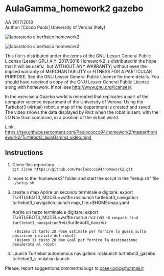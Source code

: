 # AulaGamma_homework2 gazebo
AA 2017/2018<br>
Author: [Cocco Paolo]
University of Verona (Italy)

![laboratorio ciberfisico homework2](https://github.com/Paolococco94/homework2/blob/master/homework2/images/logo_turtlebot3.png)

![laboratorio ciberfisico homework2](https://github.com/Paolococco94/homework2/blob/master/homework2/images/AulaGamma.png)

This file is distributed under the terms of the GNU Lesser General Public License (Lesser GPL) A.Y. 2017/2018
Homework2 is distributed in the hope that it will be useful, but WITHOUT ANY WARRANTY; without even the implied warranty of MERCHANTABILITY or FITNESS FOR A PARTICULAR PURPOSE. See the GNU Lesser General Public License for more details.
You should have received a copy of the GNU Lesser General Public License along with homework. If not, see http://www.gnu.org/licenses/.



In the exercise a Gazebo world is recreated that replicates a part of the computer science department of the University of Verona.
Using the Turtlebot3 (virtual) robot, a map of the department is created and saved.
The video shows the data displayed by Rviz when the robot is sent, with the 2D Nav Goal command, in a position of the virtual world.

Link: https://raw.githubusercontent.com/Paolococco94/homework2/master/homework2/Turtlebot3_aulaGamma_video.mp4



## Instructions

1. Clone this repository<br>
```git clone https://github.com/Paolococco94/homework2.git```

2. move to the 'homework2' folder and start the script in the "setup.sh" file<br>
```./setup.sh```

3. create a map 
	Aprire un secondo terminale e digitare:
		export TURTLEBOT3_MODEL=waffle
		roslaunch turtlebot3_navigation turtlebot3_navigation.launch map_file:=$HOME/map.yaml

	Aprire un terzo terminale e digitare:
		 export TURTLEBOT3_MODEL=waffle
		 rosrun rviz rviz -d `rospack find turtlebot3_navigation`/rviz/turtlebot3_nav.rviz 
    
 		(Usiamo il tasto 2D Pose Estimate per fornire la guess sulla posizione iniziale del robot)
 		(Usiamo il tasto 2D Nav Goal per fornire la destinazione desiderata al robot)


4. Launch Turtlebot autonomous navigation:
	roslaunch turtlebot3_gazebo turtlebot3_simulation.launch





Please, report suggestions/comments/bugs to case-logic@hotmail.it
